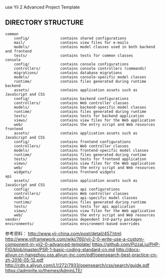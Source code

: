 use Yii 2 Advanced Project Template


DIRECTORY STRUCTURE
-------------------

```
common
    config/              contains shared configurations
    mail/                contains view files for e-mails
    models/              contains model classes used in both backend and frontend
    tests/               contains tests for common classes    
console
    config/              contains console configurations
    controllers/         contains console controllers (commands)
    migrations/          contains database migrations
    models/              contains console-specific model classes
    runtime/             contains files generated during runtime
backend
    assets/              contains application assets such as JavaScript and CSS
    config/              contains backend configurations
    controllers/         contains Web controller classes
    models/              contains backend-specific model classes
    runtime/             contains files generated during runtime
    tests/               contains tests for backend application    
    views/               contains view files for the Web application
    web/                 contains the entry script and Web resources
frontend
    assets/              contains application assets such as JavaScript and CSS
    config/              contains frontend configurations
    controllers/         contains Web controller classes
    models/              contains frontend-specific model classes
    runtime/             contains files generated during runtime
    tests/               contains tests for frontend application
    views/               contains view files for the Web application
    web/                 contains the entry script and Web resources
    widgets/             contains frontend widgets
api
    assets/              contains application assets such as JavaScript and CSS
    config/              contains api configurations
    controllers/         contains Web controller classes
    models/              contains api-specific model classes
    runtime/             contains files generated during runtime
    tests/               contains tests for api application    
    views/               contains view files for the Web application
    web/                 contains the entry script and Web resources
vendor/                  contains dependent 3rd-party packages
environments/            contains environment-based overrides
```
参考资料：
    http://www.yii-china.com/post/detail/457.html
    http://www.yiiframework.com/wiki/760/yii-2-0-write-use-a-custom-component-in-yii2-0-advanced-template/
    https://github.com/PizzaLiu/PHP-FIG/blob/master/PSR-1-basic-coding-standard-cn.md
    http://docs-aliyun.cn-hangzhou.oss.aliyun-inc.com/pdf/opensearch-best-practice-cn-zh-2016-05-12.pdf
    http://cdn.s.aliyun.com/L1/272/7933/opensearch/css/search/guide.pdf
    https://adminlte.io/themes/AdminLTE/
